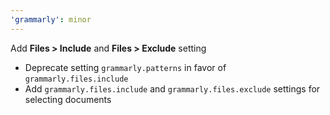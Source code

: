 ```yaml
---
'grammarly': minor
---
```


Add **Files > Include** and **Files > Exclude** setting

- Deprecate setting `grammarly.patterns` in favor of `grammarly.files.include`
- Add `grammarly.files.include` and `grammarly.files.exclude` settings for selecting documents
